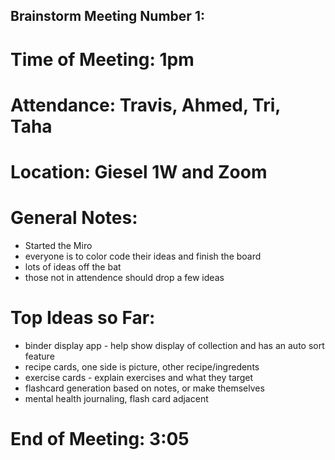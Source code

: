 ## Brainstorm Meeting Number 1:

# Time of Meeting: 1pm

# Attendance: Travis, Ahmed, Tri, Taha

# Location: Giesel 1W and Zoom

# General Notes:
  - Started the Miro
  - everyone is to color code their ideas and finish the board
  - lots of ideas off the bat
  - those not in attendence should drop a few ideas

# Top Ideas so Far:
  - binder display app - help show display of collection and has an auto sort feature
  - recipe cards, one side is picture, other recipe/ingredents
  - exercise cards - explain exercises and what they target
  - flashcard generation based on notes, or make themselves
  - mental health journaling, flash card adjacent

# End of Meeting: 3:05

